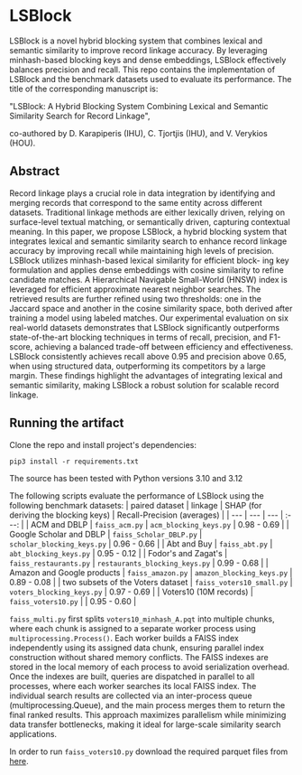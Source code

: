 
# LSBlock
LSBlock is a novel hybrid blocking system that combines lexical and semantic similarity to improve record linkage accuracy. By leveraging minhash-based blocking keys and dense embeddings, LSBlock effectively balances precision and recall. 
This repo contains the implementation of LSBlock and the benchmark datasets used to evaluate its performance. 
The title of the corresponding manuscript is:

"LSBlock: A Hybrid Blocking System Combining Lexical and Semantic Similarity Search for Record Linkage", 

co-authored by D. Karapiperis (IHU), C. Tjortjis (IHU), and V. Verykios (HOU).


## Abstract
Record linkage plays a crucial role in data integration by identifying and merging records that correspond to the same entity across different datasets. Traditional linkage methods are either
lexically driven, relying on surface-level textual matching, or semantically driven, capturing contextual meaning. In this paper, we propose LSBlock, a hybrid blocking system that integrates lexical
and semantic similarity search to enhance record linkage accuracy by improving recall while maintaining high levels of precision. LSBlock utilizes minhash-based lexical similarity for efficient block-
ing key formulation and applies dense embeddings with cosine similarity to refine candidate matches. A Hierarchical Navigable Small-World (HNSW) index is leveraged for efficient approximate
nearest neighbor searches. The retrieved results are further refined using two thresholds: one in the Jaccard space and another in the cosine similarity space, both derived after training a model using
labeled matches. Our experimental evaluation on six real-world datasets demonstrates that LSBlock significantly outperforms state-of-the-art blocking techniques in terms of recall, precision, and
F1-score, achieving a balanced trade-off between efficiency and effectiveness. LSBlock consistently achieves recall above 0.95 and precision above 0.65, when using structured data, outperforming
its competitors by a large margin. These findings highlight the advantages of integrating lexical and semantic similarity, making LSBlock a robust solution for scalable record linkage.


## Running the artifact
Clone the repo and install project's dependencies:
```
pip3 install -r requirements.txt
```
The source has been tested with Python versions 3.10 and 3.12

 
The following scripts evaluate the performance of LSBlock using the following benchmark datasets:
| paired dataset | linkage | SHAP (for deriving the blocking keys) | Recall-Precision (averages) |
| --- | --- | --- | :---: |
| ACM and DBLP | `faiss_acm.py` | `acm_blocking_keys.py` | 0.98 - 0.69 |
| Google Scholar and DBLP | `faiss_Scholar_DBLP.py` | `scholar_blocking_keys.py` | 0.96 - 0.66 |
| Abt and Buy | `faiss_abt.py` | `abt_blocking_keys.py` | 0.95 - 0.12 |
| Fodor's and Zagat's | `faiss_restaurants.py` | `restaurants_blocking_keys.py` | 0.99 - 0.68 |
| Amazon and Google products | `faiss_amazon.py` | `amazon_blocking_keys.py` | 0.89 - 0.08 | 
| two subsets of the Voters dataset | `faiss_voters10_small.py` | `voters_blocking_keys.py` | 0.97 - 0.69 |
| Voters10 (10M records) | `faiss_voters10.py` | | 0.95 - 0.60 |

`faiss_multi.py` first splits `voters10_minhash_A.pqt` into multiple chunks, where each chunk is assigned to a separate worker process using `multiprocessing.Process()`. Each worker builds a FAISS index independently using its assigned data chunk, ensuring parallel index construction without shared memory conflicts. The FAISS indexes are stored in the local memory of each process to avoid serialization overhead. Once the indexes are built, queries are dispatched in parallel to all processes, where each worker searches its local FAISS index. The individual search results are collected via an inter-process queue (multiprocessing.Queue), and the main process merges them to return the final ranked results. This approach maximizes parallelism while minimizing data transfer bottlenecks, making it ideal for large-scale similarity search applications.

In order to run `faiss_voters10.py` download the required parquet files from [here](https://1drv.ms/f/c/5d21c94cfd3ca26c/EruRIWVgq3BAiPsXt5RHnpABL5g0asPNHfAbcTSGAjPfsg?e=EPsIjT).
  
   
